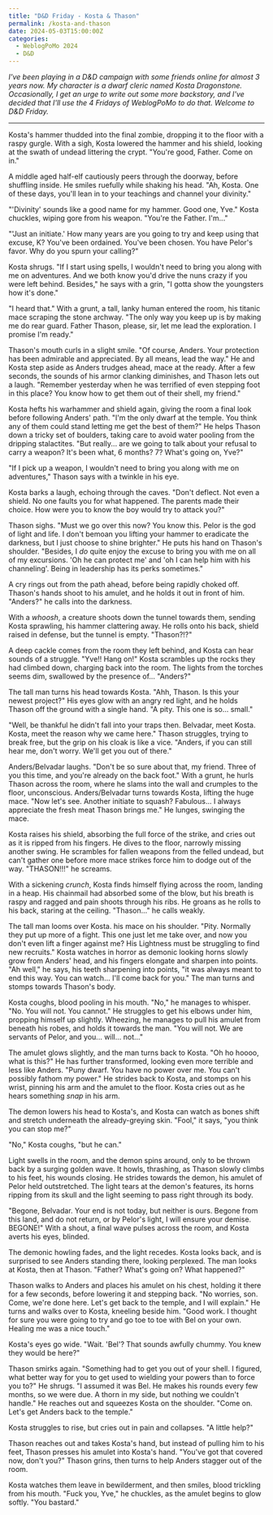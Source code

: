 ```yaml
---
title: "D&D Friday - Kosta & Thason"
permalink: /kosta-and-thason
date: 2024-05-03T15:00:00Z
categories: 
  - WeblogPoMo 2024
  - D&D
---
```


_I've been playing in a D&D campaign with some friends online for almost 3 years now. My character is a dwarf cleric named Kosta Dragonstone. Occasionally, I get an urge to write out some more backstory, and I've decided that I'll use the 4 Fridays of WeblogPoMo to do that. Welcome to D&D Friday._

---

Kosta's hammer thudded into the final zombie, dropping it to the floor with a raspy gurgle. With a sigh, Kosta lowered the hammer and his shield, looking at the swath of undead littering the crypt. "You're good, Father. Come on in."

A middle aged half-elf cautiously peers through the doorway, before shuffling inside. He smiles ruefully while shaking his head. "Ah, Kosta. One of these days, you'll lean in to your teachings and channel your divinity."

"'Divinity' sounds like a good name for my hammer. Good one, Yve." Kosta chuckles, wiping gore from his weapon. "You're the Father. I'm..."

"'Just an initiate.' How many years are you going to try and keep using that excuse, K? You've been ordained. You've been chosen. You have Pelor's favor. Why do you spurn your calling?"

Kosta shrugs. "If I start using spells, I wouldn't need to bring you along with me on adventures. And we both know you'd drive the nuns crazy if you were left behind. Besides," he says with a grin, "I gotta show the youngsters how it's done."

"I heard that." With a grunt, a tall, lanky human entered the room, his titanic mace scraping the stone archway. "The only way you keep up is by making me do rear guard. Father Thason, please, sir, let me lead the exploration. I promise I'm ready."

Thason's mouth curls in a slight smile. "Of course, Anders. Your protection has been admirable and appreciated. By all means, lead the way." He and Kosta step aside as Anders trudges ahead, mace at the ready. After a few seconds, the sounds of his armor clanking diminishes, and Thason lets out a laugh. "Remember yesterday when he was terrified of even stepping foot in this place? You know how to get them out of their shell, my friend."

Kosta hefts his warhammer and shield again, giving the room a final look before following Anders' path. "I'm the only dwarf at the temple. You think any of them could stand letting me get the best of them?" He helps Thason down a tricky set of boulders, taking care to avoid water pooling from the dripping stalactites. "But really... are we going to talk about your refusal to carry a weapon? It's been what, 6 months? 7? What's going on, Yve?"

"If I pick up a weapon, I wouldn't need to bring you along with me on adventures," Thason says with a twinkle in his eye.

Kosta barks a laugh, echoing through the caves. "Don't deflect. Not even a shield. No one faults you for what happened. The parents made their choice. How were you to know the boy would try to attack you?"

Thason sighs. "Must we go over this now? You know this. Pelor is the god of light and life. I don't bemoan you lifting your hammer to eradicate the darkness, but I just choose to shine brighter." He puts his hand on Thason's shoulder. "Besides, I _do_ quite enjoy the excuse to bring you with me on all of my excursions. 'Oh he can protect me' and 'oh I can help him with his channeling'. Being in leadership has its perks sometimes."

A cry rings out from the path ahead, before being rapidly choked off. Thason's hands shoot to his amulet, and he holds it out in front of him. "Anders?" he calls into the darkness.

With a _whoosh_, a creature shoots down the tunnel towards them, sending Kosta sprawling, his hammer clattering away. He rolls onto his back, shield raised in defense, but the tunnel is empty. "Thason?!?"

A deep cackle comes from the room they left behind, and Kosta can hear sounds of a struggle. "Yve!! Hang on!" Kosta scrambles up the rocks they had climbed down, charging back into the room. The lights from the torches seems dim, swallowed by the presence of... "Anders?"

The tall man turns his head towards Kosta. "Ahh, Thason. Is this your newest project?" His eyes glow with an angry red light, and he holds Thason off the ground with a single hand. "A pity. This one is so... small."

"Well, be thankful he didn't fall into your traps then. Belvadar, meet Kosta. Kosta, meet the reason why we came here." Thason struggles, trying to break free, but the grip on his cloak is like a vice. "Anders, if you can still hear me, don't worry. We'll get you out of there."

Anders/Belvadar laughs. "Don't be so sure about that, my friend. Three of you this time, and you're already on the back foot." With a grunt, he hurls Thason across the room, where he slams into the wall and crumples to the floor, unconscious. Anders/Belvadar turns towards Kosta, lifting the huge mace. "Now let's see. Another initiate to squash? Fabulous... I always appreciate the fresh meat Thason brings me." He lunges, swinging the mace.

Kosta raises his shield, absorbing the full force of the strike, and cries out as it is ripped from his fingers. He dives to the floor, narrowly missing another swing. He scrambles for fallen weapons from the felled undead, but can't gather one before more mace strikes force him to dodge out of the way. "THASON!!!" he screams.

With a sickening _crunch_, Kosta finds himself flying across the room, landing in a heap. His chainmail had absorbed some of the blow, but his breath is raspy and ragged and pain shoots through his ribs. He groans as he rolls to his back, staring at the ceiling. "Thason..." he calls weakly.

The tall man looms over Kosta. his mace on his shoulder. "Pity. Normally they put up more of a fight. This one just let me take over, and now you don't even lift a finger against me? His Lightness must be struggling to find new recruits." Kosta watches in horror as demonic looking horns slowly grow from Anders' head, and his fingers elongate and sharpen into points. "Ah well," he says, his teeth sharpening into points, "it was always meant to end this way. You can watch... I'll come back for you." The man turns and stomps towards Thason's body.

Kosta coughs, blood pooling in his mouth. "No," he manages to whisper. "No. You will not. You cannot." He struggles to get his elbows under him, propping himself up slightly. Wheezing, he manages to pull his amulet from beneath his robes, and holds it towards the man. "You will not. We are servants of Pelor, and you... will... not..."

The amulet glows slightly, and the man turns back to Kosta. "Oh ho hoooo, what is this?" He has further transformed, looking even more terrible and less like Anders. "Puny dwarf. You have no power over me. You can't possibly fathom my power." He strides back to Kosta, and stomps on his wrist, pinning his arm and the amulet to the floor. Kosta cries out as he hears something _snap_ in his arm.

The demon lowers his head to Kosta's, and Kosta can watch as bones shift and stretch underneath the already-greying skin. "Fool," it says, "you think you can stop me?"

"No," Kosta coughs, "but he can."

Light swells in the room, and the demon spins around, only to be thrown back by a surging golden wave. It howls, thrashing, as Thason slowly climbs to his feet, his wounds closing. He strides towards the demon, his amulet of Pelor held outstretched. The light tears at the demon's features, its horns ripping from its skull and the light seeming to pass right through its body.

"Begone, Belvadar. Your end is not today, but neither is ours. Begone from this land, and do not return, or by Pelor's light, I will ensure your demise. BEGONE!" With a shout, a final wave pulses across the room, and Kosta averts his eyes, blinded.

The demonic howling fades, and the light recedes. Kosta looks back, and is surprised to see Anders standing there, looking perplexed. The man looks at Kosta, then at Thason. "Father? What's going on? What happened?"

Thason walks to Anders and places his amulet on his chest, holding it there for a few seconds, before lowering it and stepping back. "No worries, son. Come, we're done here. Let's get back to the temple, and I will explain."  He turns and walks over to Kosta, kneeling beside him. "Good work. I thought for sure you were going to try and go toe to toe with Bel on your own. Healing me was a nice touch."

Kosta's eyes go wide. "Wait. 'Bel'? That sounds awfully chummy. You knew they would be here?"

Thason smirks again. "Something had to get you out of your shell. I figured, what better way for you to get used to wielding your powers than to force you to?" He shrugs. "I assumed it was Bel. He makes his rounds every few months, so we were due. A thorn in my side, but nothing we couldn't handle." He reaches out and squeezes Kosta on the shoulder. "Come on. Let's get Anders back to the temple."

Kosta struggles to rise, but cries out in pain and collapses. "A little help?"

Thason reaches out and takes Kosta's hand, but instead of pulling him to his feet, Thason presses his amulet into Kosta's hand. "You've got that covered now, don't you?" Thason grins, then turns to help Anders stagger out of the room.

Kosta watches them leave in bewilderment, and then smiles, blood trickling from his mouth. "Fuck you, Yve," he chuckles, as the amulet begins to glow softly. "You bastard."
